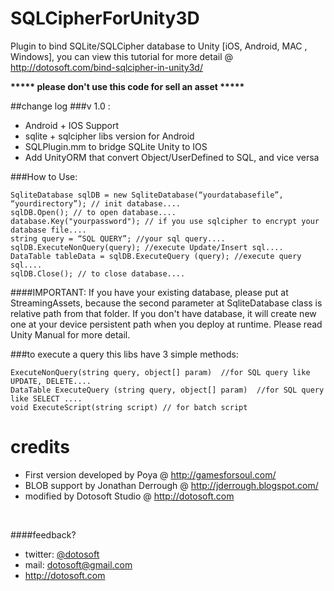 # SQLCipherForUnity3D
Plugin to bind SQLite/SQLCipher database to Unity [iOS, Android, MAC , Windows], you can view this tutorial for more detail @ http://dotosoft.com/bind-sqlcipher-in-unity3d/

<b>***** please don't use this code for sell an asset *****</b>

##change log
###v 1.0 :
* Android + IOS Support
* sqlite + sqlcipher libs version for Android
* SQLPlugin.mm to bridge SQLite Unity to IOS
* Add UnityORM that convert Object/UserDefined to SQL, and vice versa



###How to Use:

	SqliteDatabase sqlDB = new SqliteDatabase(“yourdatabasefile”, “yourdirectory”); // init database....
	sqlDB.Open(); // to open database....
	database.Key("yourpassword"); // if you use sqlcipher to encrypt your database file....
	string query = “SQL QUERY”; //your sql query....
	sqlDB.ExecuteNonQuery(query); //execute Update/Insert sql....
	DataTable tableData = sqlDB.ExecuteQuery (query); //execute query sql....
	sqlDB.Close(); // to close database....


####IMPORTANT: 
  If you have your existing database, please put at StreamingAssets, because the second parameter at SqliteDatabase class is relative path from that folder. If you don't have database, it will create new one at your device persistent path when you deploy at runtime. Please read Unity Manual for more detail.


###to execute a query this libs have 3 simple methods:

	ExecuteNonQuery(string query, object[] param)  //for SQL query like UPDATE, DELETE....
	DataTable ExecuteQuery (string query, object[] param)  //for SQL query like SELECT ....
	void ExecuteScript(string script) // for batch script


# credits
 * First version developed by Poya  @  http://gamesforsoul.com/
 * BLOB support by Jonathan Derrough @ http://jderrough.blogspot.com/
 * modified by Dotosoft Studio @ http://dotosoft.com

<br/>

####feedback?

* twitter: [@dotosoft](http://www.twitter.com/dotosoft)
* mail: <dotosoft@gmail.com>
* <http://dotosoft.com>
